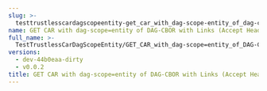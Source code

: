 ```yaml
---
slug: >-
  testtrustlesscardagscopeentity-get_car_with_dag-scope-entity_of_dag-cbor_with_links_(accept_header)
name: GET CAR with dag-scope=entity of DAG-CBOR with Links (Accept Header)
full_name: >-
  TestTrustlessCarDagScopeEntity/GET_CAR_with_dag-scope=entity_of_DAG-CBOR_with_Links_(Accept_Header)
versions:
  - dev-44b0eaa-dirty
  - v0.0.2
title: GET CAR with dag-scope=entity of DAG-CBOR with Links (Accept Header)
---
```


